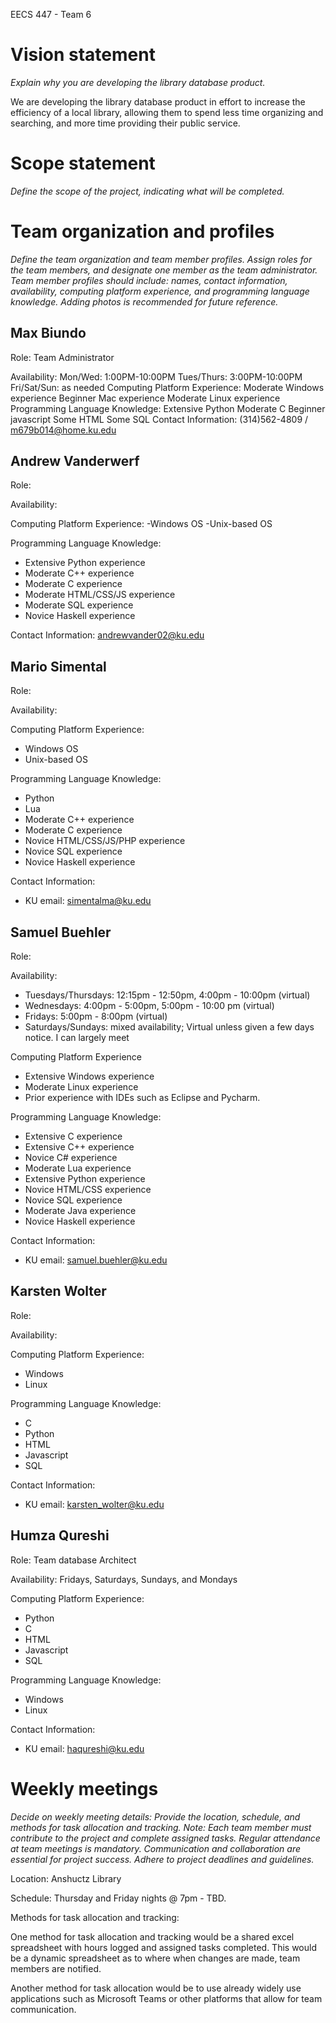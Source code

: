 EECS 447 - Team 6

# Vision statement
_Explain why you are developing the library database product._

We are developing the library database product in effort to increase the efficiency of a local library, allowing them to spend less time organizing and searching, and more time providing their public service.

# Scope statement
_Define the scope of the project, indicating what will be completed._


  
# Team organization and profiles
_Define the team organization and team member profiles. Assign roles for the team members, and designate one member as the team administrator.
Team member profiles should include: names, contact information, availability, computing platform experience, and programming language knowledge. Adding photos is recommended for future reference._

## Max Biundo
Role: Team Administrator

Availability: 
Mon/Wed: 1:00PM-10:00PM 
Tues/Thurs: 3:00PM-10:00PM
Fri/Sat/Sun: as needed
Computing Platform Experience: 
Moderate Windows experience
Beginner Mac experience
Moderate Linux experience
Programming Language Knowledge:
Extensive Python
Moderate C
Beginner javascript
Some HTML
Some SQL
Contact Information: (314)562-4809 / m679b014@home.ku.edu


## Andrew Vanderwerf
Role: 

Availability: 

Computing Platform Experience:
-Windows OS
-Unix-based OS

Programming Language Knowledge:
- Extensive Python experience
- Moderate C++ experience
- Moderate C experience
- Moderate HTML/CSS/JS experience
- Moderate SQL experience
- Novice Haskell experience


Contact Information: andrewvander02@ku.edu


## Mario Simental
Role: 

Availability: 

Computing Platform Experience: 
- Windows OS
- Unix-based OS

Programming Language Knowledge:
- Python 
- Lua 
- Moderate C++ experience
- Moderate C experience
- Novice HTML/CSS/JS/PHP experience
- Novice SQL experience
- Novice Haskell experience

Contact Information: 
- KU email: simentalma@ku.edu

## Samuel Buehler
Role: 

Availability: 
- Tuesdays/Thursdays: 12:15pm - 12:50pm, 4:00pm - 10:00pm (virtual)
- Wednesdays: 4:00pm - 5:00pm, 5:00pm - 10:00 pm (virtual)
- Fridays: 5:00pm - 8:00pm (virtual)
- Saturdays/Sundays: mixed availability; Virtual unless given a few days notice.
I can largely meet 

Computing Platform Experience
- Extensive Windows experience
- Moderate Linux experience
- Prior experience with IDEs such as Eclipse and Pycharm.

Programming Language Knowledge:
- Extensive C experience
- Extensive C++ experience
- Novice C# experience
- Moderate Lua experience
- Extensive Python experience
- Novice HTML/CSS experience
- Novice SQL experience
- Moderate Java experience
- Novice Haskell experience

Contact Information: 
- KU email: samuel.buehler@ku.edu

## Karsten Wolter
Role: 

Availability: 

Computing Platform Experience: 
- Windows
- Linux

Programming Language Knowledge:
- C
- Python
- HTML
- Javascript
- SQL
  
Contact Information: 
- KU email: karsten_wolter@ku.edu

## Humza Qureshi
Role: Team database Architect

Availability: 
Fridays, Saturdays, Sundays, and Mondays

Computing Platform Experience: 
- Python
- C
- HTML
- Javascript
- SQL
  

Programming Language Knowledge:
- Windows
- Linux

Contact Information: 
- KU email: haqureshi@ku.edu

  
# Weekly meetings
_Decide on weekly meeting details: Provide the location, schedule, and methods for task allocation and tracking.
Note: Each team member must contribute to the project and complete assigned tasks. Regular attendance at team meetings is mandatory.
Communication and collaboration are essential for project success. Adhere to project deadlines and guidelines._

Location: Anshuctz Library

Schedule: Thursday and Friday nights @ 7pm - TBD. 

Methods for task allocation and tracking: 

  One method for task allocation and tracking would be a shared excel spreadsheet with hours logged and assigned tasks completed. This would be a dynamic spreadsheet as to where when changes are made, team members are notified. 
  
  Another method for task allocation would be to use already widely use applications such as Microsoft Teams or other platforms that allow for team communication. 


